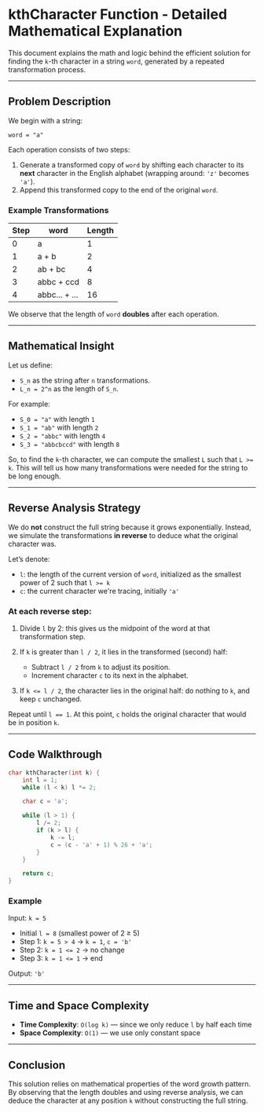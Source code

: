 # kthCharacter Function - Detailed Mathematical Explanation

This document explains the math and logic behind the efficient solution for finding the `k`-th character in a string `word`, generated by a repeated transformation process.

---

## Problem Description

We begin with a string:

```
word = "a"
```

Each operation consists of two steps:

1. Generate a transformed copy of `word` by shifting each character to its **next** character in the English alphabet (wrapping around: `'z'` becomes `'a'`).
2. Append this transformed copy to the end of the original `word`.

### Example Transformations

| Step | word          | Length |
| ---- | ------------- | ------ |
| 0    | a             | 1      |
| 1    | a + b         | 2      |
| 2    | ab + bc       | 4      |
| 3    | abbc + ccd    | 8      |
| 4    | abbc... + ... | 16     |

We observe that the length of `word` **doubles** after each operation.

---

## Mathematical Insight

Let us define:

* `S_n` as the string after `n` transformations.
* `L_n = 2^n` as the length of `S_n`.

For example:

* `S_0 = "a"` with length `1`
* `S_1 = "ab"` with length `2`
* `S_2 = "abbc"` with length `4`
* `S_3 = "abbcbccd"` with length `8`

So, to find the `k`-th character, we can compute the smallest `L` such that `L >= k`. This will tell us how many transformations were needed for the string to be long enough.

---

## Reverse Analysis Strategy

We do **not** construct the full string because it grows exponentially. Instead, we simulate the transformations **in reverse** to deduce what the original character was.

Let’s denote:

* `l`: the length of the current version of `word`, initialized as the smallest power of 2 such that `l >= k`
* `c`: the current character we're tracing, initially `'a'`

### At each reverse step:

1. Divide `l` by 2: this gives us the midpoint of the word at that transformation step.
2. If `k` is greater than `l / 2`, it lies in the transformed (second) half:

   * Subtract `l / 2` from `k` to adjust its position.
   * Increment character `c` to its next in the alphabet.
3. If `k <= l / 2`, the character lies in the original half: do nothing to `k`, and keep `c` unchanged.

Repeat until `l == 1`. At this point, `c` holds the original character that would be in position `k`.

---

## Code Walkthrough

```cpp
char kthCharacter(int k) {
    int l = 1;
    while (l < k) l *= 2;

    char c = 'a';

    while (l > 1) {
        l /= 2;
        if (k > l) {
            k -= l;
            c = (c - 'a' + 1) % 26 + 'a';
        }
    }

    return c;
}
```

### Example

Input: `k = 5`

* Initial `l = 8` (smallest power of 2 ≥ 5)
* Step 1: `k = 5 > 4` → `k = 1`, `c = 'b'`
* Step 2: `k = 1 <= 2` → no change
* Step 3: `k = 1 <= 1` → end

Output: `'b'`

---

## Time and Space Complexity

* **Time Complexity**: `O(log k)` — since we only reduce `l` by half each time
* **Space Complexity**: `O(1)` — we use only constant space

---

## Conclusion

This solution relies on mathematical properties of the word growth pattern. By observing that the length doubles and using reverse analysis, we can deduce the character at any position `k` without constructing the full string.
